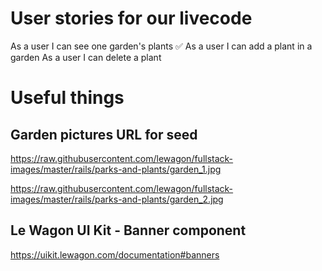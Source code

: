 # User stories for our livecode

As a user I can see one garden's plants ✅
As a user I can add a plant in a garden
As a user I can delete a plant

# Useful things

## Garden pictures URL for seed
https://raw.githubusercontent.com/lewagon/fullstack-images/master/rails/parks-and-plants/garden_1.jpg

https://raw.githubusercontent.com/lewagon/fullstack-images/master/rails/parks-and-plants/garden_2.jpg

## Le Wagon UI Kit - Banner component
https://uikit.lewagon.com/documentation#banners
